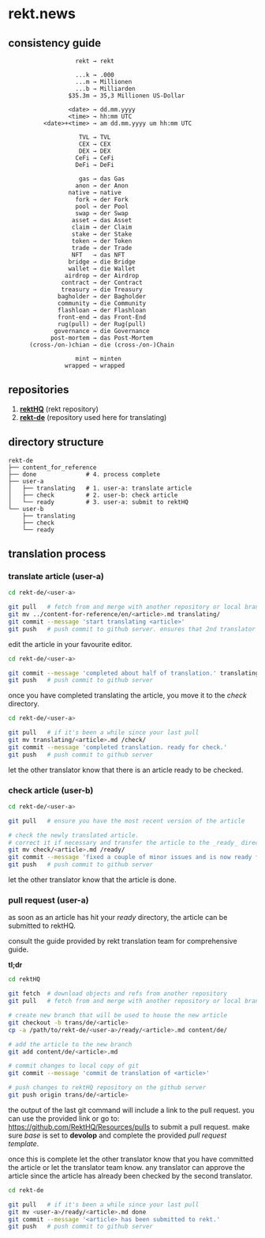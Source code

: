 # rekt.news

## consistency guide

```
                   rekt → rekt

                   ...k → .000
                   ...m → Millionen
                   ...b → Milliarden
                 $35.3m → 35,3 Millionen US-Dollar

                 <date> → dd.mm.yyyy
                 <time> → hh:mm UTC
          <date>+<time> → am dd.mm.yyyy um hh:mm UTC

                    TVL → TVL
                    CEX → CEX
                    DEX → DEX
                   CeFi → CeFi
                   DeFi → DeFi

                    gas → das Gas
                   anon → der Anon
                 native → native
                   fork → der Fork
                   pool → der Pool
                   swap → der Swap
                  asset → das Asset
                  claim → der Claim
                  stake → der Stake
                  token → der Token
                  trade → der Trade
                  NFT   → das NFT
                 bridge → die Bridge
                 wallet → die Wallet
                airdrop → der Airdrop
               contract → der Contract
               treasury → die Treasury
              bagholder → der Bagholder
              community → die Community
              flashloan → der Flashloan
              front-end → das Front-End
              rug(pull) → der Rug(pull)
             governance → die Governance
            post-mortem → das Post-Mortem
      (cross-/on-)chian → die (cross-/on-)Chain

                   mint → minten
                wrapped → wrapped
```

## repositories

1. **[rektHQ](https://github.com/RektHQ/Resources)** (rekt repository)
2. **[rekt-de](https://github.com/ohyi/rekt.news)** (repository used here for translating)


## directory structure

~~~text
rekt-de
├── content_for_reference
├── done              # 4. process complete
├── user-a
│   ├── translating   # 1. user-a: translate article
│   ├── check         # 2. user-b: check article
│   └── ready         # 3. user-a: submit to rektHQ
└── user-b
    ├── translating
    ├── check
    └── ready
~~~


## translation process

### translate article (user-a)

~~~bash
cd rekt-de/<user-a>

git pull   # fetch from and merge with another repository or local branch
git mv ../content-for-reference/en/<article>.md translating/
git commit --message 'start translating <article>'
git push   # push commit to github server. ensures that 2nd translator doesn't translate same article.
~~~

edit the article in your favourite editor.

~~~bash
cd rekt-de/<user-a>

git commit --message 'completed about half of translation.' translating/<article>.md
git push   # push commit to github server
~~~

once you have completed translating the article, you move it to the _check_ directory.

~~~bash
cd rekt-de/<user-a>

git pull   # if it's been a while since your last pull
git mv translating/<article>.md /check/
git commit --message 'completed translation. ready for check.'
git push   # push commit to github server
~~~

let the other translator know that there is an article ready to be checked.

### check article (user-b)

~~~bash
cd rekt-de/<user-a>

git pull   # ensure you have the most recent version of the article

# check the newly translated article.
# correct it if necessary and transfer the article to the _ready_ directory:
git mv check/<article>.md /ready/
git commit --message 'fixed a couple of minor issues and is now ready for PR.'
git push   # push commit to github server
~~~

let the other translator know that the article is done.

### pull request (user-a)

as soon as an article has hit your _ready_ directory, the article can be submitted to rektHQ.

consult the guide provided by rekt translation team for comprehensive guide.

**tl;dr**

~~~bash
cd rektHQ

git fetch  # download objects and refs from another repository
git pull   # fetch from and merge with another repository or local branch

# create new branch that will be used to house the new article
git checkout -b trans/de/<article>
cp -a /path/to/rekt-de/<user-a>/ready/<article>.md content/de/

# add the article to the new branch
git add content/de/<article>.md

# commit changes to local copy of git
git commit --message 'commit de translation of <article>'

# push changes to rektHQ repository on the github server
git push origin trans/de/<article>
~~~

the output of the last git command will include a link to the pull request. you
can use the provided link or go to: https://github.com/RektHQ/Resources/pulls
to submit a pull request. make sure _base_ is set to **devolop** and complete
the provided _pull request template_.

once this is complete let the other translator know that you have committed the
article or let the translator team know. any translator can approve the article
since the article has already been checked by the second translator.

~~~bash
cd rekt-de

git pull   # if it's been a while since your last pull
git mv <user-a>/ready/<article>.md done
git commit --message '<article> has been submitted to rekt.'
git push   # push commit to github server
~~~

